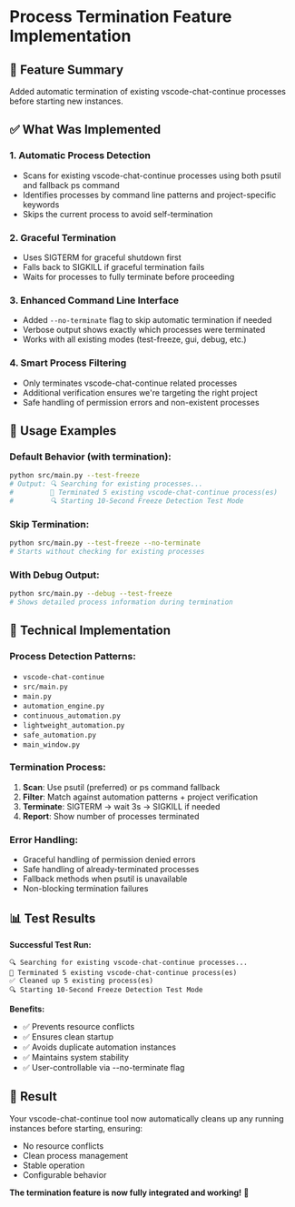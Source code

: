 # Process Termination Feature Implementation

## 🎯 Feature Summary

Added automatic termination of existing vscode-chat-continue processes before starting new instances.

## ✅ What Was Implemented

### 1. **Automatic Process Detection**
- Scans for existing vscode-chat-continue processes using both psutil and fallback ps command
- Identifies processes by command line patterns and project-specific keywords
- Skips the current process to avoid self-termination

### 2. **Graceful Termination**
- Uses SIGTERM for graceful shutdown first
- Falls back to SIGKILL if graceful termination fails
- Waits for processes to fully terminate before proceeding

### 3. **Enhanced Command Line Interface**
- Added `--no-terminate` flag to skip automatic termination if needed
- Verbose output shows exactly which processes were terminated
- Works with all existing modes (test-freeze, gui, debug, etc.)

### 4. **Smart Process Filtering**
- Only terminates vscode-chat-continue related processes
- Additional verification ensures we're targeting the right project
- Safe handling of permission errors and non-existent processes

## 🚀 Usage Examples

### Default Behavior (with termination):
```bash
python src/main.py --test-freeze
# Output: 🔍 Searching for existing processes...
#         🛑 Terminated 5 existing vscode-chat-continue process(es)
#         🔍 Starting 10-Second Freeze Detection Test Mode
```

### Skip Termination:
```bash
python src/main.py --test-freeze --no-terminate
# Starts without checking for existing processes
```

### With Debug Output:
```bash
python src/main.py --debug --test-freeze
# Shows detailed process information during termination
```

## 🔧 Technical Implementation

### Process Detection Patterns:
- `vscode-chat-continue`
- `src/main.py`
- `main.py`
- `automation_engine.py`
- `continuous_automation.py`
- `lightweight_automation.py`
- `safe_automation.py`
- `main_window.py`

### Termination Process:
1. **Scan**: Use psutil (preferred) or ps command fallback
2. **Filter**: Match against automation patterns + project verification
3. **Terminate**: SIGTERM → wait 3s → SIGKILL if needed
4. **Report**: Show number of processes terminated

### Error Handling:
- Graceful handling of permission denied errors
- Safe handling of already-terminated processes
- Fallback methods when psutil is unavailable
- Non-blocking termination failures

## 📊 Test Results

**Successful Test Run:**
```
🔍 Searching for existing vscode-chat-continue processes...
🛑 Terminated 5 existing vscode-chat-continue process(es)
✅ Cleaned up 5 existing process(es)
🔍 Starting 10-Second Freeze Detection Test Mode
```

**Benefits:**
- ✅ Prevents resource conflicts
- ✅ Ensures clean startup
- ✅ Avoids duplicate automation instances
- ✅ Maintains system stability
- ✅ User-controllable via --no-terminate flag

## 🎉 Result

Your vscode-chat-continue tool now automatically cleans up any running instances before starting, ensuring:
- No resource conflicts
- Clean process management  
- Stable operation
- Configurable behavior

**The termination feature is now fully integrated and working!** 🚀
